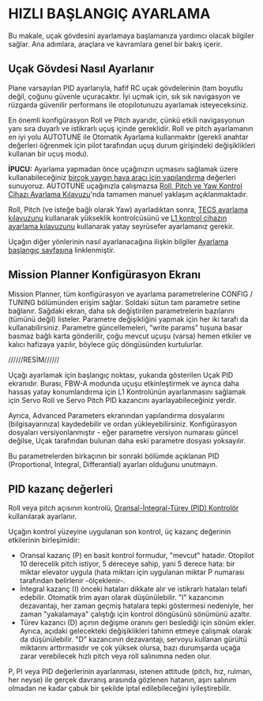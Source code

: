 # HIZLI BAŞLANGIÇ AYARLAMA

Bu makale, uçak gövdesini ayarlamaya başlamanıza yardımcı olacak bilgiler sağlar. Ana adımlara, araçlara ve kavramlara genel bir bakış içerir.

## Uçak Gövdesi Nasıl Ayarlanır

Plane varsayılan PID ayarlarıyla, hafif RC uçak gövdelerinin (tam boyutlu değil, çoğunu güvenle uçuracaktır. İyi uçmak için, sık sık navigasyon ve rüzgarda güvenilir performans ile otopilotunuzu ayarlamak isteyeceksiniz.

En önemli konfigürasyon Roll ve Pitch ayarıdır, çünkü etkili navigasyonun yanı sıra duyarlı ve istikrarlı uçuş içinde gereklidir. Roll ve pitch ayarlamanın en iyi yolu AUTOTUNE ile Otomatik Ayarlama kullanmaktır (gerekli anahtar değerleri öğrenmek için pilot tarafından uçuş durum girişindeki değişiklikleri kullanan bir uçuş modu).

**İPUCU:** Ayarlama yapmadan önce uçağınızın uçmasını sağlamak üzere kullanabileceğiniz [birçok yaygın hava aracı için yapılandırma](http://ardupilot.org/plane/docs/configuration-files-for-common-airframes.html#configuration-files-for-common-airframes) değerleri sunuyoruz. AUTOTUNE uçağınızla çalışmazsa [Roll, Pitch ve Yaw Kontrol Cihazı Ayarlama Kılavuzu](http://ardupilot.org/plane/docs/roll-pitch-controller-tuning.html#roll-pitch-controller-tuning)'nda tamamen manuel yaklaşım açıklanmaktadır.

Roll, Pitch (ve isteğe bağlı olarak Yaw) ayarladıktan sonra, [TECS ayarlama kılavuzunu](http://ardupilot.org/plane/docs/tecs-total-energy-control-system-for-speed-height-tuning-guide.html#tecs-total-energy-control-system-for-speed-height-tuning-guide) kullanarak yükseklik kontrolcüsünü ve [L1 kontrol cihazın ayarlama kılavuzunu](http://ardupilot.org/plane/docs/navigation-tuning.html#navigation-tuning) kullanarak yatay seyrüsefer ayarlamanız gerekir.

Uçağın diğer yönlerinin nasıl ayarlanacağına ilişkin bilgiler [Ayarlama başlangıç sayfasına](http://ardupilot.org/plane/docs/common-tuning.html#common-tuning) linklenmiştir.

## Mission Planner Konfigürasyon Ekranı

Mission Planner, tüm konfigürasyon ve ayarlama parametrelerine CONFIG / TUNING bölümünden erişim sağlar. Soldaki sütun tam parametre setine bağlanır. Sağdaki ekran, daha sık değiştirilen parametrelerin bazılarını (tümünü değil) listeler. Parametre değişikliğini yapmak için her iki tarafı da kullanabilirsiniz. Parametre güncellemeleri, “write params” tuşuna basar basmaz bağlı karta gönderilir, çoğu mevcut uçuşu (varsa) hemen etkiler ve kalıcı hafizaya yazılır, böylece güç döngüsünden kurtulurlar.

//////RESİM//////

Uçağı ayarlamak için başlangıç noktası, yukarıda gösterilen Uçak PID ekranıdır. Burası, FBW-A modunda uçuşu etkinleştirmek ve ayrıca daha hassas yatay konumlandırma için L1 Kontrolünün ayarlanmasını sağlamak için Servo Roll ve Servo Pitch PID kazancını ayarlayabileceğiniz yerdir.

Ayrıca, Advanced Parameters ekranından yapılandırma dosyalarını (bilgisayarınıza) kaydedebilir ve ordan yükleyebilirsiniz. Konfigürasyon dosyaları versiyonlanmıştır - eğer parametre versiyon numarası güncel değilse, Uçak tarafından bulunan daha eski parametre dosyası yoksayılır.

Bu parametrelerden birkaçının bir sonraki bölümde açıklanan PID (Proportional, Integral, Differantial) ayarları olduğunu unutmayın.

## PID kazanç değerleri

Roll veya pitch açısının kontrolü, [Oransal-İntegral-Türev (PID) Kontrolör](https://en.wikipedia.org/wiki/PID_controller) kullanılarak ayarlanır. 

Uçağın kontrol yüzeyine uygulanan son kontrol, üç kazanç değerinin etkilerinin birleşimidir:

- Oransal kazanç (P) en basit kontrol formudur, "mevcut" hatadır. Otopilot 10 derecelik pitch istiyor, 5 dereceye sahip, yani 5 derece hata: bir miktar elevator uygula (hata miktarı için uygulanan miktar P numarası tarafından belirlenir -ölçeklenir-.
- İntegral kazanç (I) önceki hataları dikkate alır ve istikrarlı hataları telafi edebilir. Otomatik trim ayarı olarak düşünülebilir. "I" kazancının dezavantajı, her zaman geçmiş hatalara tepki göstermesi nedeniyle, her zaman "yakalamaya" çalıştığı için kontrol döngüsünü sönümünü azaltır.
- Türev kazancı (D) açının değişme oranını geri beslediği için sönüm ekler. Ayrıca, açıdaki gelecekteki değişiklikleri tahimn etmeye çalışmak olarak da düşünülebilir. "D" kazancının dezavantajı, servoyu kullanan gürültü miktarını arttırmasıdır ve çok yüksek olursa, bazı durumşarda uçağa zarar verebilecek hızlı pitch veya roll salınımına neden olur.


P, PI veya PID değerlerinin ayarlanması, istenen attitude (pitch, hız, rulman, her neyse) ile gerçek davranış arasında gözlenen hatanın, aşırı salınım olmadan ne kadar çabuk bir şekilde iptal edilebileceğini iyileştirebilir.

